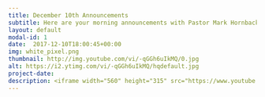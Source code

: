 ```yaml
---
title: December 10th Announcements
subtitle: Here are your morning announcements with Pastor Mark Hornback and Sarah Peel!
layout: default
modal-id: 1 
date:  2017-12-10T18:00:45+00:00
img: white_pixel.png
thumbnail: http://img.youtube.com/vi/-qGGh6uIkMQ/0.jpg
alt: https://i2.ytimg.com/vi/-qGGh6uIkMQ/hqdefault.jpg
project-date: 
description: <iframe width="560" height="315" src="https://www.youtube.com/embed/-qGGh6uIkMQ" frameborder="0" allowfullscreen></iframe> 
---
```

